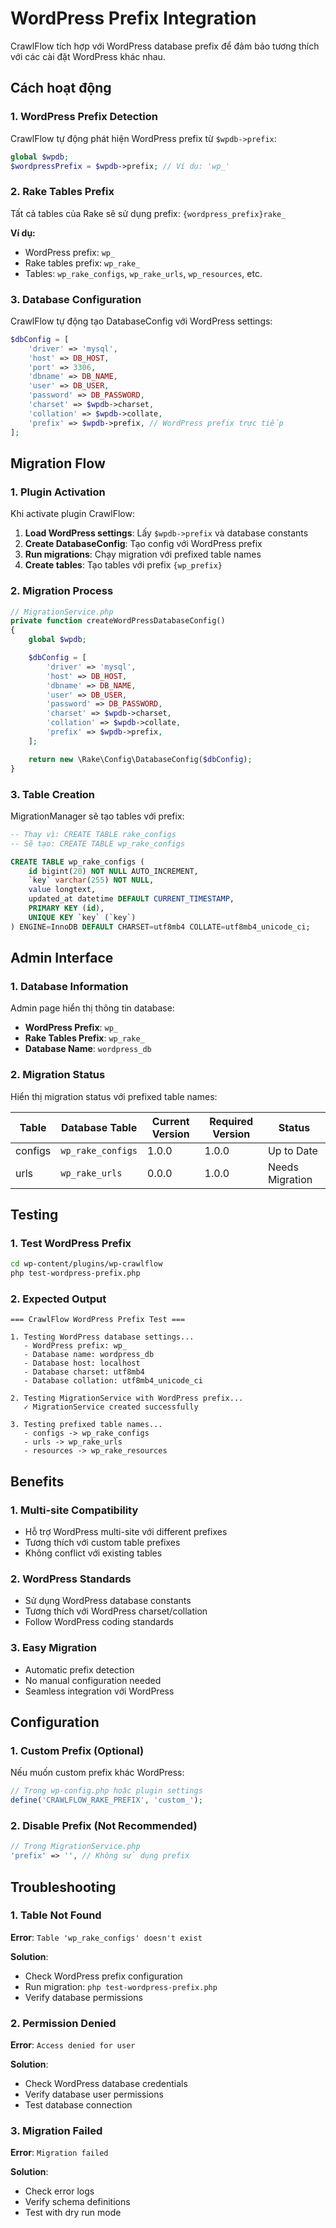 # WordPress Prefix Integration

CrawlFlow tích hợp với WordPress database prefix để đảm bảo tương thích với các cài đặt WordPress khác nhau.

## Cách hoạt động

### 1. WordPress Prefix Detection

CrawlFlow tự động phát hiện WordPress prefix từ `$wpdb->prefix`:

```php
global $wpdb;
$wordpressPrefix = $wpdb->prefix; // Ví dụ: 'wp_'
```

### 2. Rake Tables Prefix

Tất cả tables của Rake sẽ sử dụng prefix: `{wordpress_prefix}rake_`


**Ví dụ:**
- WordPress prefix: `wp_`
- Rake tables prefix: `wp_rake_`
- Tables: `wp_rake_configs`, `wp_rake_urls`, `wp_resources`, etc.

### 3. Database Configuration

CrawlFlow tự động tạo DatabaseConfig với WordPress settings:

```php
$dbConfig = [
    'driver' => 'mysql',
    'host' => DB_HOST,
    'port' => 3306,
    'dbname' => DB_NAME,
    'user' => DB_USER,
    'password' => DB_PASSWORD,
    'charset' => $wpdb->charset,
    'collation' => $wpdb->collate,
    'prefix' => $wpdb->prefix, // WordPress prefix trực tiếp
];
```

## Migration Flow

### 1. Plugin Activation

Khi activate plugin CrawlFlow:

1. **Load WordPress settings**: Lấy `$wpdb->prefix` và database constants
2. **Create DatabaseConfig**: Tạo config với WordPress prefix
3. **Run migrations**: Chạy migration với prefixed table names
4. **Create tables**: Tạo tables với prefix `{wp_prefix}`

### 2. Migration Process

```php
// MigrationService.php
private function createWordPressDatabaseConfig()
{
    global $wpdb;

    $dbConfig = [
        'driver' => 'mysql',
        'host' => DB_HOST,
        'dbname' => DB_NAME,
        'user' => DB_USER,
        'password' => DB_PASSWORD,
        'charset' => $wpdb->charset,
        'collation' => $wpdb->collate,
        'prefix' => $wpdb->prefix,
    ];

    return new \Rake\Config\DatabaseConfig($dbConfig);
}
```

### 3. Table Creation

MigrationManager sẽ tạo tables với prefix:

```sql
-- Thay vì: CREATE TABLE rake_configs
-- Sẽ tạo: CREATE TABLE wp_rake_configs

CREATE TABLE wp_rake_configs (
    id bigint(20) NOT NULL AUTO_INCREMENT,
    `key` varchar(255) NOT NULL,
    value longtext,
    updated_at datetime DEFAULT CURRENT_TIMESTAMP,
    PRIMARY KEY (id),
    UNIQUE KEY `key` (`key`)
) ENGINE=InnoDB DEFAULT CHARSET=utf8mb4 COLLATE=utf8mb4_unicode_ci;
```

## Admin Interface

### 1. Database Information

Admin page hiển thị thông tin database:

- **WordPress Prefix**: `wp_`
- **Rake Tables Prefix**: `wp_rake_`
- **Database Name**: `wordpress_db`

### 2. Migration Status

Hiển thị migration status với prefixed table names:

| Table | Database Table | Current Version | Required Version | Status |
|-------|----------------|-----------------|------------------|--------|
| configs | `wp_rake_configs` | 1.0.0 | 1.0.0 | Up to Date |
| urls | `wp_rake_urls` | 0.0.0 | 1.0.0 | Needs Migration |

## Testing

### 1. Test WordPress Prefix

```bash
cd wp-content/plugins/wp-crawlflow
php test-wordpress-prefix.php
```

### 2. Expected Output

```
=== CrawlFlow WordPress Prefix Test ===

1. Testing WordPress database settings...
   - WordPress prefix: wp_
   - Database name: wordpress_db
   - Database host: localhost
   - Database charset: utf8mb4
   - Database collation: utf8mb4_unicode_ci

2. Testing MigrationService with WordPress prefix...
   ✓ MigrationService created successfully

3. Testing prefixed table names...
   - configs -> wp_rake_configs
   - urls -> wp_rake_urls
   - resources -> wp_rake_resources
```

## Benefits

### 1. Multi-site Compatibility

- Hỗ trợ WordPress multi-site với different prefixes
- Tương thích với custom table prefixes
- Không conflict với existing tables

### 2. WordPress Standards

- Sử dụng WordPress database constants
- Tương thích với WordPress charset/collation
- Follow WordPress coding standards

### 3. Easy Migration

- Automatic prefix detection
- No manual configuration needed
- Seamless integration với WordPress

## Configuration

### 1. Custom Prefix (Optional)

Nếu muốn custom prefix khác WordPress:

```php
// Trong wp-config.php hoặc plugin settings
define('CRAWLFLOW_RAKE_PREFIX', 'custom_');
```

### 2. Disable Prefix (Not Recommended)

```php
// Trong MigrationService.php
'prefix' => '', // Không sử dụng prefix
```

## Troubleshooting

### 1. Table Not Found

**Error**: `Table 'wp_rake_configs' doesn't exist`

**Solution**:
- Check WordPress prefix configuration
- Run migration: `php test-wordpress-prefix.php`
- Verify database permissions

### 2. Permission Denied

**Error**: `Access denied for user`

**Solution**:
- Check WordPress database credentials
- Verify database user permissions
- Test database connection

### 3. Migration Failed

**Error**: `Migration failed`

**Solution**:
- Check error logs
- Verify schema definitions
- Test with dry run mode